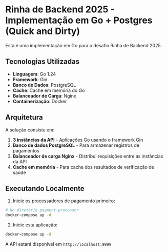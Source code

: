 # Rinha de Backend 2025 - Implementação em Go + Postgres (Quick and Dirty)

Esta é uma implementação em Go para o desafio Rinha de Backend 2025.

## Tecnologias Utilizadas

- **Linguagem**: Go 1.24
- **Framework**: Gin
- **Banco de Dados**: PostgreSQL
- **Cache**: Cache em memória do Go
- **Balanceador de Carga**: Nginx
- **Containerização**: Docker

## Arquitetura

A solução consiste em:

1. **3 instâncias da API** - Aplicações Go usando o framework Gin
2. **Banco de dados PostgreSQL** - Para armazenar registros de pagamentos
3. **Balanceador de carga Nginx** - Distribui requisições entre as instâncias da API
4. **Cache em memória** - Para cache dos resultados de verificação de saúde

## Executando Localmente

1. Inicie os processadores de pagamento primeiro:
```bash
# No diretório payment-processor
docker-compose up -d
```

2. Inicie esta aplicação:
```bash
docker-compose up -d
```

A API estará disponível em `http://localhost:9999`

